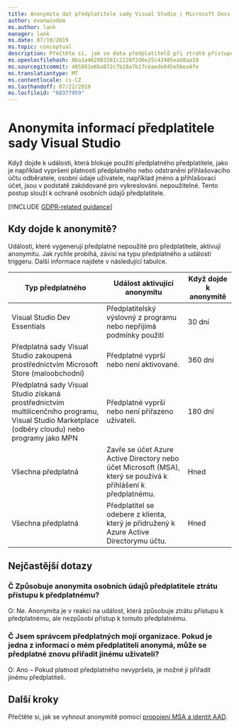 ```yaml
---
title: Anonymita dat předplatitele sady Visual Studio | Microsoft Docs
author: evanwindom
ms.author: lank
manager: lank
ms.date: 07/19/2019
ms.topic: conceptual
description: Přečtěte si, jak se data předplatitelů při ztrátě přístupu k předplatným nezdařila.
ms.openlocfilehash: 8ba1a462083281c2228f2d6e25c42485ead8aa19
ms.sourcegitcommit: 485881e6ba872c7b28a7b17ceaede845e5bea4fe
ms.translationtype: MT
ms.contentlocale: cs-CZ
ms.lasthandoff: 07/22/2019
ms.locfileid: "68377959"
---
```

# <a name="anonymization-of-visual-studio-subscriber-information"></a>Anonymita informací předplatitele sady Visual Studio
Když dojde k události, která blokuje použití předplatného předplatitele, jako je například vypršení platnosti předplatného nebo odstranění přihlašovacího účtu odběratele, osobní údaje uživatele, například jméno a přihlašovací účet, jsou v podstatě zakódované pro vykreslování. nepoužitelné.  Tento postup slouží k ochraně osobních údajů předplatitele.

[!INCLUDE [GDPR-related guidance](includes/gdpr-intro-sentence.md)]

## <a name="when-does-anonymization-occur"></a>Kdy dojde k anonymitě?
Události, které vygenerují předplatné nepoužité pro předplatitele, aktivují anonymitu.  Jak rychle probíhá, závisí na typu předplatného a události triggeru. Další informace najdete v následující tabulce.

| Typ předplatného                                                                                                                       | Událost aktivující anonymitu                                                                                                     | Když dojde k anonymitě |
|-----------------------------------------------------------------------------------------------------------------------------------------|------------------------------------------------------------------------------------------------------------|---------------------------|
| Visual Studio Dev Essentials                                                                                                            | Předplatitelský výslovný z programu nebo nepřijímá podmínky použití                                    | 30 dní               |
| Předplatná sady Visual Studio zakoupená prostřednictvím Microsoft Store (maloobchodní)                                                                      | Předplatné vyprší nebo není aktivované.                                                                   | 360 dní                  |
| Předplatná sady Visual Studio získaná prostřednictvím multilicenčního programu, Visual Studio Marketplace (odběry cloudu) nebo programy jako MPN | Předplatné vyprší nebo není přiřazeno uživateli.                                                          | 180 dní                  |
| Všechna předplatná                                                                                                                       | Zavře se účet Azure Active Directory nebo účet Microsoft (MSA), který se používá k přihlášení k předplatnému. | Hned               |
| Všechna předplatná                                                                                                                       | Předplatitel se odebere z klienta, který je přidružený k Azure Active Directorymu účtu.                                | Hned               |

## <a name="faq"></a>Nejčastější dotazy
### <a name="q--does-the-anonymization-of-the-subscribers-personal-information-cause-them-to-lose-access-to-the-subscription"></a>Č  Způsobuje anonymita osobních údajů předplatitele ztrátu přístupu k předplatnému?
O:  Ne.  Anonymita je v reakci na událost, která způsobuje ztrátu přístupu k předplatnému, ale nezpůsobí přístup k tomuto předplatnému.

### <a name="q--im-an-administrator-for-my-organizations-subscriptions--if-one-of-my-subscribers-information-is-anonymized-can-that-subscription-be-reassigned-to-another-user"></a>Č  Jsem správcem předplatných mojí organizace.  Pokud je jedna z informací o mém předplatiteli anonymá, může se předplatné znovu přiřadit jinému uživateli?
O:  Ano – Pokud platnost předplatného nevypršela, je možné ji přiřadit jinému předplatiteli.

## <a name="next-steps"></a>Další kroky
Přečtěte si, jak se vyhnout anonymitě pomocí [propojení MSA a identit AAD](/azure/active-directory/b2b/add-users-administrator).
